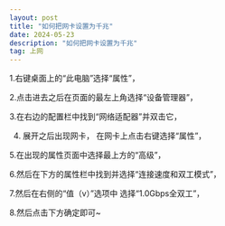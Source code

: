 ```yaml
---
layout: post
title: "如何把网卡设置为千兆"
date: 2024-05-23
description: "如何把网卡设置为千兆"
tag: 上网
---
```




1.右键桌面上的“此电脑”选择“属性”，  

2.点击进去之后在页面的最左上角选择“设备管理器”，  

3.在右边的配置栏中找到“网络适配器”并双击它，  


4. 展开之后出现网卡， 在网卡上点击右键选择“属性”，

5.在出现的属性页面中选择最上方的“高级”，

6.然后在下方的属性栏中找到并选择“连接速度和双工模式”，  

7.然后在右侧的“值（v）”选项中 选择“1.0Gbps全双工”，  

8.然后点击下方确定即可~  
